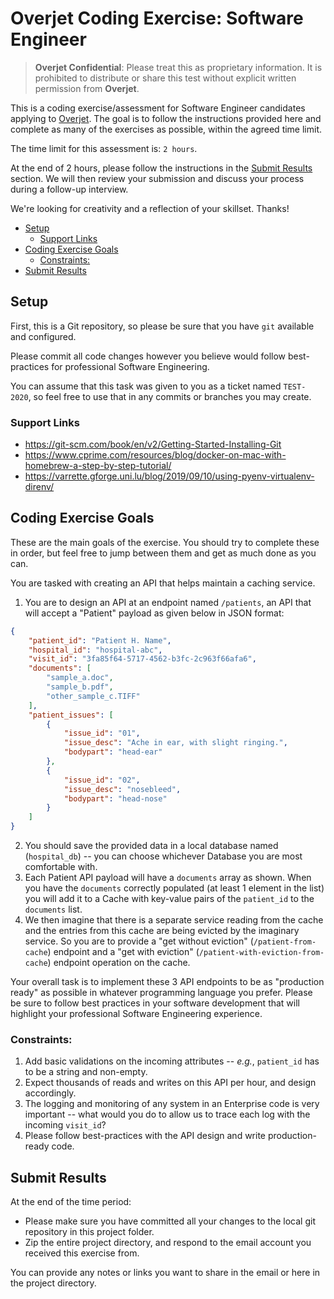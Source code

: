 # Overjet Coding Exercise: Software Engineer

> **Overjet Confidential**: Please treat this as proprietary information. It is prohibited to distribute or share this test without explicit written permission from **Overjet**.

This is a coding exercise/assessment for Software Engineer candidates applying to [Overjet](https://overjet.ai). The goal is to follow the instructions provided here and complete as many of the exercises as possible, within the agreed time limit.

The time limit for this assessment is: `2 hours`.

At the end of 2 hours, please follow the instructions in the [Submit Results](#Submit-Results) section. We will then review your submission and discuss your process during a follow-up interview.

We're looking for creativity and a reflection of your skillset. Thanks!

<!-- MarkdownTOC -->

- [Setup](#setup)
    - [Support Links](#support-links)
- [Coding Exercise Goals](#coding-exercise-goals)
    - [Constraints:](#constraints)
- [Submit Results](#submit-results)

<!-- /MarkdownTOC -->

## Setup

First, this is a Git repository, so please be sure that you have `git` available and configured.

Please commit all code changes however you believe would follow best-practices for professional Software Engineering.

You can assume that this task was given to you as a ticket named `TEST-2020`, so feel free to use that in any commits or branches you may create.


### Support Links

- https://git-scm.com/book/en/v2/Getting-Started-Installing-Git
- https://www.cprime.com/resources/blog/docker-on-mac-with-homebrew-a-step-by-step-tutorial/
- https://varrette.gforge.uni.lu/blog/2019/09/10/using-pyenv-virtualenv-direnv/

## Coding Exercise Goals

These are the main goals of the exercise. You should try to complete these in order, but feel free to jump between them and get as much done as you can.

You are tasked with creating an API that helps maintain a caching service.

1. You are to design an API at an endpoint named `/patients`, an API that will accept a "Patient" payload as given below in JSON format:
```json
{
    "patient_id": "Patient H. Name",
    "hospital_id": "hospital-abc",
    "visit_id": "3fa85f64-5717-4562-b3fc-2c963f66afa6",
    "documents": [
        "sample_a.doc",
        "sample_b.pdf",
        "other_sample_c.TIFF"
    ],
    "patient_issues": [
        {
            "issue_id": "01",
            "issue_desc": "Ache in ear, with slight ringing.",
            "bodypart": "head-ear"
        },
        {
            "issue_id": "02",
            "issue_desc": "nosebleed",
            "bodypart": "head-nose"
        }
    ]
}

```
2. You should save the provided data in a local database named (`hospital_db`) -- you can choose whichever Database you are most comfortable with.
3. Each Patient API payload will have a `documents` array as shown. When you have the `documents` correctly populated (at least 1 element in the list) you will add it to a Cache with key-value pairs of the `patient_id` to the `documents` list.
4. We then imagine that there is a separate service reading from the cache and the entries from this cache are being evicted by the imaginary service. So you are to provide a "get without eviction" (`/patient-from-cache`) endpoint and a "get with eviction" (`/patient-with-eviction-from-cache`) endpoint operation on the cache.

Your overall task is to implement these 3 API endpoints to be as "production ready" as possible in whatever programming language you prefer. Please be sure to follow best practices in your software development that will highlight your professional Software Engineering experience.

### Constraints:

1. Add basic validations on the incoming attributes -- _e.g._, `patient_id` has to be a string and non-empty.
2. Expect thousands of reads and writes on this API per hour, and design accordingly.
3. The logging and monitoring of any system in an Enterprise code is very important -- what would you do to allow us to trace each log with the incoming `visit_id`?
4. Please follow best-practices with the API design and write production-ready code.

## Submit Results

At the end of the time period:

- Please make sure you have committed all your changes to the local git repository in this project folder.
- Zip the entire project directory, and respond to the email account you received this exercise from.

You can provide any notes or links you want to share in the email or here in the project directory.
